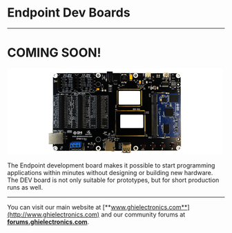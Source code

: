 # Endpoint Dev Boards

---
# COMING SOON!

![Development Options](images/endpoint-dev-board.png)

The Endpoint development board makes it possible to start programming applications within minutes without designing or building new hardware. The DEV board is not only suitable for prototypes, but for short production runs as well.



---

You can visit our main website at [**www.ghielectronics.com**](http://www.ghielectronics.com) and our community forums at [**forums.ghielectronics.com**](https://forums.ghielectronics.com/).
